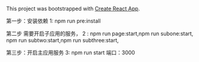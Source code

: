 This project was bootstrapped with [Create React App](https://github.com/facebook/create-react-app).

第一步：安装依赖
1: npm run pre:install 

第二步 需要开启子应用的服务，
2 : npm run page:start,npm run  subone:start, npm run subtwo:start,npm run subthree:start,

第三步：开启主应用服务
3: npm run start 端口：3000